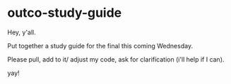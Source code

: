 # outco-study-guide
Hey, y'all.

Put together a study guide for the final this coming Wednesday.  

Please pull, add to it/ adjust my code, ask for clarification (i'll help if I can).

yay!
